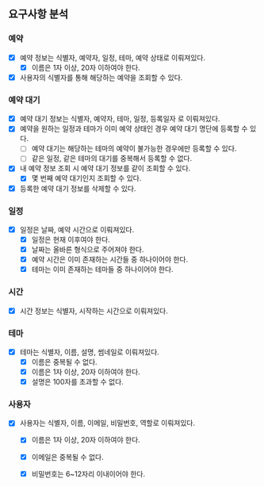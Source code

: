 ## 요구사항 분석

### 예약
- [x] 예약 정보는 식별자, 예약자, 일정, 테마, 예약 상태로 이뤄져있다.
    - [x] 이름은 1자 이상, 20자 이하여야 한다.
- [x] 사용자의 식별자를 통해 해당하는 예약을 조회할 수 있다.

### 예약 대기
- [x] 예약 대기 정보는 식별자, 예약자, 테마, 일정, 등록일자 로 이뤄져있다.
- [x] 예약을 원하는 일정과 테마가 이미 예약 상태인 경우 예약 대기 명단에 등록할 수 있다.
  - [ ] 예약 대기는 해당하는 테마의 예약이 불가능한 경우에만 등록할 수 있다.
  - [ ] 같은 일정, 같은 테마의 대기를 중복해서 등록할 수 없다.
- [x] 내 예약 정보 조회 시 예약 대기 정보를 같이 조회할 수 있다.
  - [x] 몇 번째 예약 대기인지 조회할 수 있다.
- [x] 등록한 예약 대기 정보를 삭제할 수 있다.

### 일정
- [x] 일정은 날짜, 예약 시간으로 이뤄져있다.
    - [x] 일정은 현재 이후여야 한다.
    - [x] 날짜는 올바른 형식으로 주어져야 한다.
    - [x] 예약 시간은 이미 존재하는 시간들 중 하나이어야 한다.
    - [x] 테마는 이미 존재하는 테마들 중 하나이어야 한다.

### 시간
- [x] 시간 정보는 식별자, 시작하는 시간으로 이뤄져있다.

### 테마
- [x] 테마는 식별자, 이름, 설명, 썸네일로 이뤄져있다.
    - [x] 이름은 중복될 수 없다.
    - [x] 이름은 1자 이상, 20자 이하여야 한다.
    - [x] 설명은 100자를 초과할 수 없다.

### 사용자
- [x] 사용자는 식별자, 이름, 이메일, 비밀번호, 역할로 이뤄져있다.
    - [x] 이름은 1자 이상, 20자 이하여야 한다.
    - [x] 이메일은 중복될 수 없다.
    - [x] 비밀번호는 6~12자리 이내이어야 한다.

